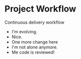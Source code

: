 # Project Workflow

Continuous delivery workflow

- I'm evolving.
- Nice.
- One more change here
- I'm not alone anymore.
- Me code is reviewed!